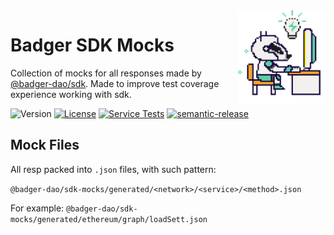 <div> 
  <img align="right" src="docs/images/badger.png" height="150" />
</div>

# Badger SDK Mocks

Collection of mocks for all responses made by [@badger-dao/sdk](https://www.npmjs.com/package/@badger-dao/sdk).
Made to improve test coverage experience working with sdk.

![Version](https://img.shields.io/npm/v/@badger-dao/sdk-mocks)
[![License](https://img.shields.io/npm/l/@badger-dao/sdk-mocks)](https://opensource.org/licenses/MIT)
[![Service Tests](https://github.com/Badger-Finance/badger-sdk/actions/workflows/test.yml/badge.svg)](https://github.com/Badger-Finance/badger-sdk/actions/workflows/test.yml)
[![semantic-release](https://img.shields.io/badge/semantic--release-angular-e10079?logo=semantic-release)](https://github.com/semantic-release/semantic-release)

## Mock Files

All resp packed into `.json` files, with such pattern:

`@badger-dao/sdk-mocks/generated/<network>/<service>/<method>.json`

For example: `@badger-dao/sdk-mocks/generated/ethereum/graph/loadSett.json`
